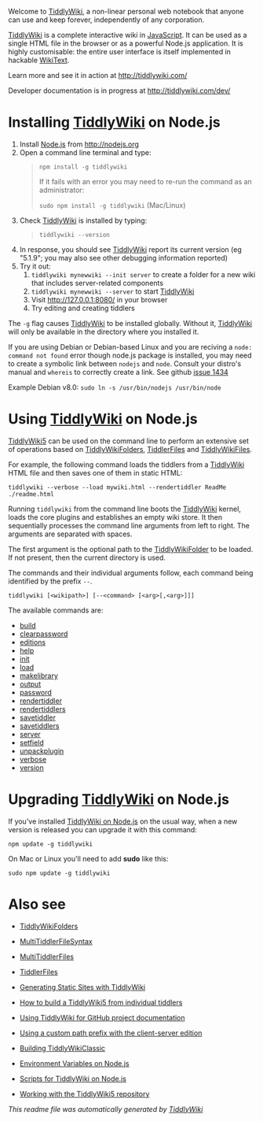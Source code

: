 <p>Welcome to <a class="tc-tiddlylink tc-tiddlylink-resolves" href="http://tiddlywiki.com/static/TiddlyWiki.html">TiddlyWiki</a>, a non-linear personal web notebook that anyone can use and keep forever, independently of any corporation.</p><p><a class="tc-tiddlylink tc-tiddlylink-resolves" href="http://tiddlywiki.com/static/TiddlyWiki.html">TiddlyWiki</a> is a complete interactive wiki in <a class="tc-tiddlylink tc-tiddlylink-resolves" href="http://tiddlywiki.com/static/JavaScript.html">JavaScript</a>. It can be used as a single HTML file in the browser or as a powerful Node.js application. It is highly customisable: the entire user interface is itself implemented in hackable <a class="tc-tiddlylink tc-tiddlylink-resolves" href="http://tiddlywiki.com/static/WikiText.html">WikiText</a>.</p><p>Learn more and see it in action at <a class="tc-tiddlylink-external" href="http://tiddlywiki.com/" target="_blank">http://tiddlywiki.com/</a></p><p>Developer documentation is in progress at <a class="tc-tiddlylink-external" href="http://tiddlywiki.com/dev/" target="_blank">http://tiddlywiki.com/dev/</a></p><h1 class="">Installing <a class="tc-tiddlylink tc-tiddlylink-resolves" href="http://tiddlywiki.com/static/TiddlyWiki.html">TiddlyWiki</a> on Node.js</h1><ol><li>Install <a class="tc-tiddlylink tc-tiddlylink-resolves" href="http://tiddlywiki.com/static/Node.js.html">Node.js</a> from <a class="tc-tiddlylink-external" href="http://nodejs.org" target="_blank">http://nodejs.org</a></li><li>Open a command line terminal and type:<blockquote><p><code>npm install -g tiddlywiki</code></p><p>If it fails with an error you may need to re-run the command as an administrator:</p><p><code>sudo npm install -g tiddlywiki</code> (Mac/Linux)</p></blockquote></li><li>Check <a class="tc-tiddlylink tc-tiddlylink-resolves" href="http://tiddlywiki.com/static/TiddlyWiki.html">TiddlyWiki</a> is installed by typing:<blockquote><p><code>tiddlywiki --version</code></p></blockquote></li><li>In response, you should see <a class="tc-tiddlylink tc-tiddlylink-resolves" href="http://tiddlywiki.com/static/TiddlyWiki.html">TiddlyWiki</a> report its current version (eg &quot;5.1.9&quot;; you may also see other debugging information reported)</li><li>Try it out:<ol><li><code>tiddlywiki mynewwiki --init server</code> to create a folder for a new wiki that includes server-related components</li><li><code>tiddlywiki mynewwiki --server</code> to start <a class="tc-tiddlylink tc-tiddlylink-resolves" href="http://tiddlywiki.com/static/TiddlyWiki.html">TiddlyWiki</a></li><li>Visit <a class="tc-tiddlylink-external" href="http://127.0.0.1:8080/" target="_blank">http://127.0.0.1:8080/</a> in your browser</li><li>Try editing and creating tiddlers</li></ol></li></ol><p>The <code>-g</code> flag causes <a class="tc-tiddlylink tc-tiddlylink-resolves" href="http://tiddlywiki.com/static/TiddlyWiki.html">TiddlyWiki</a> to be installed globally. Without it, <a class="tc-tiddlylink tc-tiddlylink-resolves" href="http://tiddlywiki.com/static/TiddlyWiki.html">TiddlyWiki</a> will only be available in the directory where you installed it.</p><p>If you are using Debian or Debian-based Linux and you are reciving a <code>node: command not found</code> error though node.js package is installed, you may need to create a symbolic link between <code>nodejs</code> and <code>node</code>. Consult your distro's manual and <code>whereis</code> to correctly create a link. See github <a class="tc-tiddlylink-external" href="http://github.com/Jermolene/TiddlyWiki5/issues/1434" target="_blank">issue 1434</a></p><p>Example Debian v8.0: <code>sudo ln -s /usr/bin/nodejs /usr/bin/node</code></p><h1 class="">Using <a class="tc-tiddlylink tc-tiddlylink-resolves" href="http://tiddlywiki.com/static/TiddlyWiki.html">TiddlyWiki</a> on Node.js</h1><p><a class="tc-tiddlylink tc-tiddlylink-resolves" href="http://tiddlywiki.com/static/TiddlyWiki5.html">TiddlyWiki5</a> can be used on the command line to perform an extensive set of operations based on <a class="tc-tiddlylink tc-tiddlylink-resolves" href="http://tiddlywiki.com/static/TiddlyWikiFolders.html">TiddlyWikiFolders</a>, <a class="tc-tiddlylink tc-tiddlylink-resolves" href="http://tiddlywiki.com/static/TiddlerFiles.html">TiddlerFiles</a> and <a class="tc-tiddlylink tc-tiddlylink-missing" href="http://tiddlywiki.com/static/TiddlyWikiFiles.html">TiddlyWikiFiles</a>.</p><p>For example, the following command loads the tiddlers from a <a class="tc-tiddlylink tc-tiddlylink-resolves" href="http://tiddlywiki.com/static/TiddlyWiki.html">TiddlyWiki</a> HTML file and then saves one of them in static HTML:</p><pre><code>tiddlywiki --verbose --load mywiki.html --rendertiddler ReadMe ./readme.html</code></pre><p>Running <code>tiddlywiki</code> from the command line boots the <a class="tc-tiddlylink tc-tiddlylink-resolves" href="http://tiddlywiki.com/static/TiddlyWiki.html">TiddlyWiki</a> kernel, loads the core plugins and establishes an empty wiki store. It then sequentially processes the command line arguments from left to right. The arguments are separated with spaces.</p><p>The first argument is the optional path to the <a class="tc-tiddlylink tc-tiddlylink-resolves" href="http://tiddlywiki.com/static/TiddlyWikiFolders.html">TiddlyWikiFolder</a> to be loaded. If not present, then the current directory is used.</p><p>The commands and their individual arguments follow, each command being identified by the prefix <code>--</code>.</p><pre><code>tiddlywiki [&lt;wikipath&gt;] [--&lt;command&gt; [&lt;arg&gt;[,&lt;arg&gt;]]]</code></pre><p>The available commands are:</p><p><ul class="">

<li>
<a class="tc-tiddlylink tc-tiddlylink-resolves" href="http://tiddlywiki.com/static/BuildCommand.html">
build
</a>
</li>

<li>
<a class="tc-tiddlylink tc-tiddlylink-resolves" href="http://tiddlywiki.com/static/ClearPasswordCommand.html">
clearpassword
</a>
</li>

<li>
<a class="tc-tiddlylink tc-tiddlylink-resolves" href="http://tiddlywiki.com/static/EditionsCommand.html">
editions
</a>
</li>

<li>
<a class="tc-tiddlylink tc-tiddlylink-resolves" href="http://tiddlywiki.com/static/HelpCommand.html">
help
</a>
</li>

<li>
<a class="tc-tiddlylink tc-tiddlylink-resolves" href="http://tiddlywiki.com/static/InitCommand.html">
init
</a>
</li>

<li>
<a class="tc-tiddlylink tc-tiddlylink-resolves" href="http://tiddlywiki.com/static/LoadCommand.html">
load
</a>
</li>

<li>
<a class="tc-tiddlylink tc-tiddlylink-resolves" href="http://tiddlywiki.com/static/MakeLibraryCommand.html">
makelibrary
</a>
</li>

<li>
<a class="tc-tiddlylink tc-tiddlylink-resolves" href="http://tiddlywiki.com/static/OutputCommand.html">
output
</a>
</li>

<li>
<a class="tc-tiddlylink tc-tiddlylink-resolves" href="http://tiddlywiki.com/static/PasswordCommand.html">
password
</a>
</li>

<li>
<a class="tc-tiddlylink tc-tiddlylink-resolves" href="http://tiddlywiki.com/static/RenderTiddlerCommand.html">
rendertiddler
</a>
</li>

<li>
<a class="tc-tiddlylink tc-tiddlylink-resolves" href="http://tiddlywiki.com/static/RenderTiddlersCommand.html">
rendertiddlers
</a>
</li>

<li>
<a class="tc-tiddlylink tc-tiddlylink-resolves" href="http://tiddlywiki.com/static/SaveTiddlerCommand.html">
savetiddler
</a>
</li>

<li>
<a class="tc-tiddlylink tc-tiddlylink-resolves" href="http://tiddlywiki.com/static/SaveTiddlersCommand.html">
savetiddlers
</a>
</li>

<li>
<a class="tc-tiddlylink tc-tiddlylink-resolves" href="http://tiddlywiki.com/static/ServerCommand.html">
server
</a>
</li>

<li>
<a class="tc-tiddlylink tc-tiddlylink-resolves" href="http://tiddlywiki.com/static/SetFieldCommand.html">
setfield
</a>
</li>

<li>
<a class="tc-tiddlylink tc-tiddlylink-resolves" href="http://tiddlywiki.com/static/UnpackPluginCommand.html">
unpackplugin
</a>
</li>

<li>
<a class="tc-tiddlylink tc-tiddlylink-resolves" href="http://tiddlywiki.com/static/VerboseCommand.html">
verbose
</a>
</li>

<li>
<a class="tc-tiddlylink tc-tiddlylink-resolves" href="http://tiddlywiki.com/static/VersionCommand.html">
version
</a>
</li>

</ul></p><h1 class="">Upgrading <a class="tc-tiddlylink tc-tiddlylink-resolves" href="http://tiddlywiki.com/static/TiddlyWiki.html">TiddlyWiki</a> on Node.js</h1><p>If you've installed <a class="tc-tiddlylink tc-tiddlylink-resolves" href="http://tiddlywiki.com/static/TiddlyWiki%2520on%2520Node.js.html">TiddlyWiki on Node.js</a> on the usual way, when a new version is released you can upgrade it with this command:</p><pre><code>npm update -g tiddlywiki</code></pre><p>On Mac or Linux you'll need to add <strong>sudo</strong> like this:</p><pre><code>sudo npm update -g tiddlywiki</code></pre><h1 class="">Also see</h1><p><ul class="">

<li>
<a class="tc-tiddlylink tc-tiddlylink-resolves" href="http://tiddlywiki.com/static/TiddlyWikiFolders.html">

TiddlyWikiFolders

</a>
</li>

<li>
<a class="tc-tiddlylink tc-tiddlylink-resolves" href="http://tiddlywiki.com/static/MultiTiddlerFileSyntax.html">

MultiTiddlerFileSyntax

</a>
</li>

<li>
<a class="tc-tiddlylink tc-tiddlylink-resolves" href="http://tiddlywiki.com/static/MultiTiddlerFiles.html">

MultiTiddlerFiles

</a>
</li>

<li>
<a class="tc-tiddlylink tc-tiddlylink-resolves" href="http://tiddlywiki.com/static/TiddlerFiles.html">

TiddlerFiles

</a>
</li>

<li>
<a class="tc-tiddlylink tc-tiddlylink-resolves" href="http://tiddlywiki.com/static/Generating%2520Static%2520Sites%2520with%2520TiddlyWiki.html">

Generating Static Sites with TiddlyWiki

</a>
</li>

<li>
<a class="tc-tiddlylink tc-tiddlylink-resolves" href="http://tiddlywiki.com/static/How%2520to%2520build%2520a%2520TiddlyWiki5%2520from%2520individual%2520tiddlers.html">

How to build a TiddlyWiki5 from individual tiddlers

</a>
</li>

<li>
<a class="tc-tiddlylink tc-tiddlylink-resolves" href="http://tiddlywiki.com/static/Using%2520TiddlyWiki%2520for%2520GitHub%2520project%2520documentation.html">

Using TiddlyWiki for GitHub project documentation

</a>
</li>

<li>
<a class="tc-tiddlylink tc-tiddlylink-resolves" href="http://tiddlywiki.com/static/Using%2520a%2520custom%2520path%2520prefix%2520with%2520the%2520client-server%2520edition.html">

Using a custom path prefix with the client-server edition

</a>
</li>

<li>
<a class="tc-tiddlylink tc-tiddlylink-resolves" href="http://tiddlywiki.com/static/Building%2520TiddlyWikiClassic.html">

Building TiddlyWikiClassic

</a>
</li>

<li>
<a class="tc-tiddlylink tc-tiddlylink-resolves" href="http://tiddlywiki.com/static/Environment%2520Variables%2520on%2520Node.js.html">

Environment Variables on Node.js

</a>
</li>

<li>
<a class="tc-tiddlylink tc-tiddlylink-resolves" href="http://tiddlywiki.com/static/Scripts%2520for%2520TiddlyWiki%2520on%2520Node.js.html">

Scripts for TiddlyWiki on Node.js

</a>
</li>

<li>
<a class="tc-tiddlylink tc-tiddlylink-resolves" href="http://tiddlywiki.com/static/Working%2520with%2520the%2520TiddlyWiki5%2520repository.html">

Working with the TiddlyWiki5 repository

</a>
</li>

</ul></p><p><em>This readme file was automatically generated by <a class="tc-tiddlylink tc-tiddlylink-resolves" href="http://tiddlywiki.com/static/TiddlyWiki.html">TiddlyWiki</a></em></p>